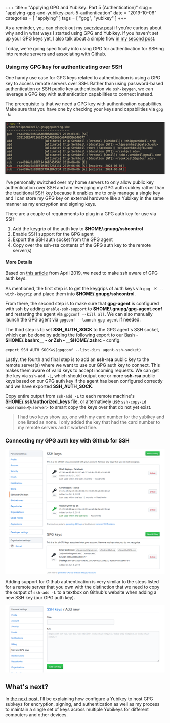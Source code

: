 +++
title = "Applying GPG and Yubikey: Part 5 (Authentication)"
slug = "applying-gpg-and-yubikey-part-5-authentication"
date = "2019-10-06"
categories = [ "applying" ]
tags = [ "gpg", "yubikey" ]
+++

As a reminder, you can check out my [overview
post](/posts/applying-gpg-and-yubikey-part-1-overview) if you're curious about
why and in what ways I started using GPG and Yubikey. If you haven't set up
your GPG keys yet, I also talk about a simple flow [in my second
post](/posts/applying-gpg-and-yubikey-part-2-setup).

Today, we're going specifically into using GPG for authentication for SSHing
into remote servers and associating with Github.

### Using my GPG key for authenticating over SSH

One handy use case for GPG keys related to authentication is using a GPG key to
access remote servers over SSH. Rather than using password-based authentication
or SSH public key authentication via `ssh-keygen`, we can leverage a GPG key
with authentication capabilities to connect instead.

The prerequisite is that we need a GPG key with authentication capabilities.
Make sure that you have one by checking your keys and capabilities via `gpg
-k`:

![Output of gpg -k showing keys](/img/post/keys/gpg-keys-list.png)

I've personally switched over my home servers to only allow public key
authentication over SSH and am leveraging my GPG auth subkey rather than the
traditional [SSH key](https://www.ssh.com/ssh/key/) because it enables me to
only manage a single key and I can store my GPG key on external hardware like a
Yubikey in the same manner as my encryption and signing keys.

There are a couple of requirements to plug in a GPG auth key for use via SSH:

1. Add the keygrip of the auth key to __$HOME/.gnupg/sshcontrol__
2. Enable SSH support for the GPG agent
3. Export the SSH auth socket from the GPG agent
4. Copy over the ssh-rsa contents of the GPG auth key to the remote server(s)

#### More Details

Based on [this article](https://opensource.com/article/19/4/gpg-subkeys-ssh)
from April 2019, we need to make ssh aware of GPG auth keys.

As mentioned, the first step is to get the keygrips of auth keys via `gpg -K --with-keygrip` and place them into __$HOME/.gnupg/sshcontrol__.

From there, the second step is to make sure that __gpg-agent__ is configured
with ssh by adding `enable-ssh-support` to __$HOME/.gnupg/gpg-agent.conf__ and
restarting the agent via `gpgconf --kill all`. We can also manually launch the
GPG agent via `gpgconf --launch gpg-agent` if needed.

The third step is to set __SSH_AUTH_SOCK__ to the GPG agent's SSH socket, which
can be done by adding the following export to our Bash - __$HOME/.bashrc__ - or
Zsh - __$HOME/.zshrc__ - config:

```
export SSH_AUTH_SOCK=$(gpgconf --list-dirs agent-ssh-socket)
```

Lastly, the fourth and final step is to add an __ssh-rsa__ public key to the
remote server(s) where we want to use our GPG auth key to connect. This makes
them aware of valid keys to accept incoming requests. We can get the key via
`ssh-add -L`, which should output one or more __ssh-rsa__ public keys based on
our GPG auth key if the agent has been configured correctly and we have
exported __SSH_AUTH_SOCK__.

Copy entire output from `ssh-add -L` to each remote machine's
__$HOME/.ssh/authorized_keys__ file, or alternatively use `ssh-copy-id
<username>@<server>` to smart copy the keys over that do not yet exist.

> I had two keys show up, one with my card number for the yubikey and one
> listed as none. I only added the key that had the card number to my remote
> servers and it worked fine.

### Connecting my GPG auth key with Github for SSH

![Github SSH & GPG keys](/img/post/keys/github-keys.png)

Adding support for Github authentication is very similar to the steps listed
for a remote server that you own with the distinction that we need to copy the
output of `ssh-add -L` to a textbox on Github's website when adding a new SSH
key (our GPG auth key).

![Adding a new SSH key on Github](/img/post/keys/github-add-ssh-key.png)

## What's next?

In [the next post](/posts/applying-gpg-and-yubikey-part-6-setting-up-yubikeys), I'll be explaining how configure a Yubikey to host GPG subkeys for encryption, signing, and authentication as well as my process to maintain a single set of keys across multiple Yubikeys for different computers and other devices.
